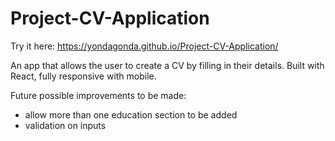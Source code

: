 # Project-CV-Application

Try it here: https://yondagonda.github.io/Project-CV-Application/

An app that allows the user to create a CV by filling in their details. Built with React, fully responsive with mobile.

Future possible improvements to be made:
- allow more than one education section to be added
- validation on inputs
